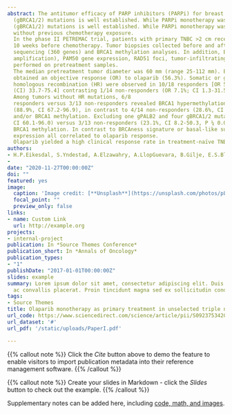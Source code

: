 ```yaml
---
abstract: The antitumor efficacy of PARP inhibitors (PARPi) for breast cancer patients harboring germline BRCA1/2
  (gBRCA1/2) mutations is well established. While PARPi monotherapy was ineffective in patients with metastatic triple
  (gBRCA1/2) mutations is well established. While PARPi monotherapy was ineffective in patients with metastatic triple
  without previous chemotherapy exposure.
  In the phase II PETREMAC trial, patients with primary TNBC >2 cm received olaparib for up to
  10 weeks before chemotherapy. Tumor biopsies collected before and after olaparib underwent targeted DNA
  sequencing (360 genes) and BRCA1 methylation analyses. In addition, BRCAness (multiplex ligation-dependent probe
  amplification), PAM50 gene expression, RAD51 foci, tumor-infiltrating lymphocytes (TILs) and PD-L1 analyses were
  performed on pretreatment samples.
  The median pretreatment tumor diameter was 60 mm (range 25-112 mm). Eighteen out of 32 patients
  obtained an objective response (OR) to olaparib (56.3%). Somatic or germline mutations affecting
  homologous recombination (HR) were observed in 10/18 responders [OR 55.6%, 95% confidence interval 
  (CI) 33.7-75.4] contrasting 1/14 non-responders (OR 7.1%; CI 1.3-31.5, P ¼ 0.008).
  Among tumors without HR mutations, 6/8
  responders versus 3/13 non-responders revealed BRCA1 hypermethylation (P ¼ 0.03). Thus, 16/18 responders
  (88.9%, CI 67.2-96.9), in contrast to 4/14 non-responders (28.6%, CI 11.7-54.7, P ¼ 0.0008), carried HR mutations
  and/or BRCA1 methylation. Excluding one gPALB2 and four gBRCA1/2 mutation carriers, 12/14 responders (85.7%,
  CI 60.1-96.0) versus 3/13 non-responders (23.1%, CI 8.2-50.3, P ¼ 0.002) carried somatic HR mutations and/or
  BRCA1 methylation. In contrast to BRCAness signature or basal-like subtype, low RAD51 scores, high TIL or high PDL1
  expression all correlated to olaparib response.
  Olaparib yielded a high clinical response rate in treatment-naïve TNBCs revealing HR deficiency, beyond germline HR mutations.
authors:
- H.P.Eikesdal, S.Yndestad, A.Elzawahry, A.LlopGuevara, B.Gilje, E.S.Blix, H.Espelid, S.Lundgren, J.Geisler, G.Vagstad, A.Venizelos, L. Minsaas, B. Leirvaag, E. G. Gudlaugsson, O. K. Vintermyr, H. S. Aase, T. Aas, J. Balmaña, V. Serra, E. A. M. Janssen, S. Knappskog & P. E. Lønning
- 
date: "2020-11-27T00:00:00Z"
doi: ""
featured: yes
image:
  caption: 'Image credit: [**Unsplash**](https://unsplash.com/photos/pLCdAaMFLTE)'
  focal_point: ""
  preview_only: false
links:
- name: Custom Link
  url: http://example.org
projects:
- internal-project
publication: In *Source Themes Conference*
publication_short: In *Annals of Oncology*
publication_types:
- "1"
publishDate: "2017-01-01T00:00:00Z"
slides: example
summary: Lorem ipsum dolor sit amet, consectetur adipiscing elit. Duis posuere tellus
  ac convallis placerat. Proin tincidunt magna sed ex sollicitudin condimentum.
tags:
- Source Themes
title: Olaparib monotherapy as primary treatment in unselected triple negative breast cancer
url_code: https://www.sciencedirect.com/science/article/pii/S0923753420431643
url_dataset: '#'
url_pdf: '/static/uploads/PaperI.pdf'

---
```


{{% callout note %}}
Click the *Cite* button above to demo the feature to enable visitors to import publication metadata into their reference management software.
{{% /callout %}}

{{% callout note %}}
Create your slides in Markdown - click the *Slides* button to check out the example.
{{% /callout %}}

Supplementary notes can be added here, including [code, math, and images](https://wowchemy.com/docs/writing-markdown-latex/).
